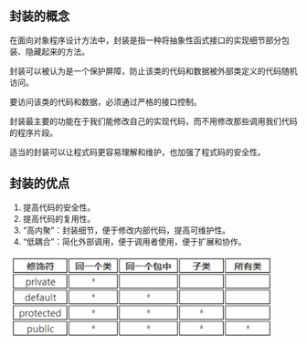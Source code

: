 ## 封装的概念

在面向对象程序设计方法中，封装是指一种将抽象性函式接口的实现细节部分包装、隐藏起来的方法。

封装可以被认为是一个保护屏障，防止该类的代码和数据被外部类定义的代码随机访问。

要访问该类的代码和数据，必须通过严格的接口控制。

封装最主要的功能在于我们能修改自己的实现代码，而不用修改那些调用我们代码的程序片段。

适当的封装可以让程式码更容易理解和维护，也加强了程式码的安全性。


## 封装的优点

1. 提高代码的安全性。
2. 提高代码的复用性。
3. “高内聚”：封装细节，便于修改内部代码，提高可维护性。
4. “低耦合”：简化外部调用，便于调用者使用，便于扩展和协作。

![](Images/权限修饰控制符.png)